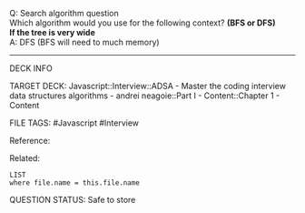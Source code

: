 Q: Search algorithm question  
Which algorithm would you use for the following context? **(BFS or DFS)**  
**If the tree is very wide**  
A: DFS (BFS will need to much memory)
<!--ID: 1693659888599-->

---

DECK INFO

TARGET DECK: Javascript::Interview::ADSA - Master the coding interview data structures algorithms - andrei neagoie::Part I - Content::Chapter 1 - Content

FILE TAGS: #Javascript #Interview

Reference:

Related:

```dataview
LIST
where file.name = this.file.name
```


QUESTION STATUS: Safe to store
